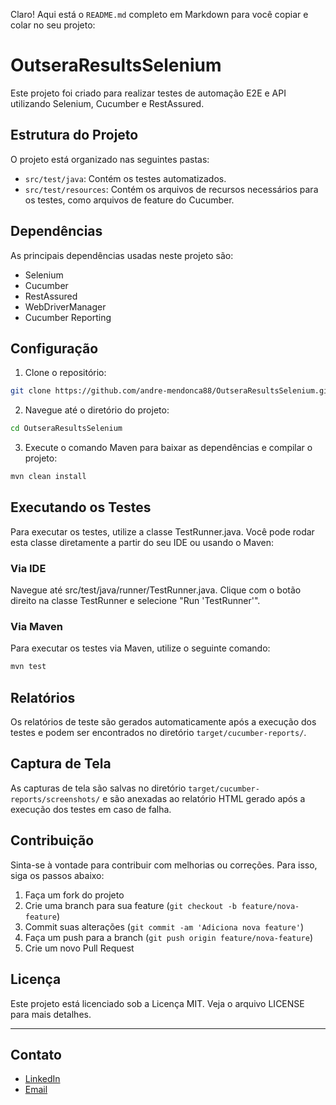 Claro! Aqui está o `README.md` completo em Markdown para você copiar e colar no seu projeto:

# OutseraResultsSelenium

Este projeto foi criado para realizar testes de automação E2E e API utilizando Selenium, Cucumber e RestAssured.

## Estrutura do Projeto

O projeto está organizado nas seguintes pastas:

- `src/test/java`: Contém os testes automatizados.
- `src/test/resources`: Contém os arquivos de recursos necessários para os testes, como arquivos de feature do Cucumber.

## Dependências

As principais dependências usadas neste projeto são:

- Selenium
- Cucumber
- RestAssured
- WebDriverManager
- Cucumber Reporting

## Configuração

1. Clone o repositório:

```bash
git clone https://github.com/andre-mendonca88/OutseraResultsSelenium.git
```

2. Navegue até o diretório do projeto:

```bash
cd OutseraResultsSelenium
```

3. Execute o comando Maven para baixar as dependências e compilar o projeto:

```bash
mvn clean install
```

## Executando os Testes
Para executar os testes, utilize a classe TestRunner.java. Você pode rodar esta classe diretamente a partir do seu IDE ou usando o Maven:

### Via IDE
Navegue até src/test/java/runner/TestRunner.java.
Clique com o botão direito na classe TestRunner e selecione "Run 'TestRunner'".

### Via Maven
Para executar os testes via Maven, utilize o seguinte comando:

```bash
mvn test
```

## Relatórios

Os relatórios de teste são gerados automaticamente após a execução dos testes e podem ser encontrados no diretório `target/cucumber-reports/`.

## Captura de Tela

As capturas de tela são salvas no diretório `target/cucumber-reports/screenshots/` e são anexadas ao relatório HTML gerado após a execução dos testes em caso de falha.

## Contribuição

Sinta-se à vontade para contribuir com melhorias ou correções. Para isso, siga os passos abaixo:

1. Faça um fork do projeto
2. Crie uma branch para sua feature (`git checkout -b feature/nova-feature`)
3. Commit suas alterações (`git commit -am 'Adiciona nova feature'`)
4. Faça um push para a branch (`git push origin feature/nova-feature`)
5. Crie um novo Pull Request

## Licença

Este projeto está licenciado sob a Licença MIT. Veja o arquivo LICENSE para mais detalhes.

---

## Contato

- [LinkedIn](https://www.linkedin.com/in/andreluizmendonca/)
- [Email](mailto:andre.mendonca88@gmail.com)
